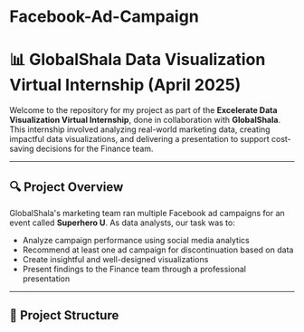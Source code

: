 # Facebook-Ad-Campaign
# 📊 GlobalShala Data Visualization Virtual Internship (April 2025)

Welcome to the repository for my project as part of the **Excelerate Data Visualization Virtual Internship**, done in collaboration with **GlobalShala**.  
This internship involved analyzing real-world marketing data, creating impactful data visualizations, and delivering a presentation to support cost-saving decisions for the Finance team.

---

## 🔍 Project Overview

GlobalShala's marketing team ran multiple Facebook ad campaigns for an event called **Superhero U**. As data analysts, our task was to:

- Analyze campaign performance using social media analytics
- Recommend at least one ad campaign for discontinuation based on data
- Create insightful and well-designed visualizations
- Present findings to the Finance team through a professional presentation

---

## 📁 Project Structure


